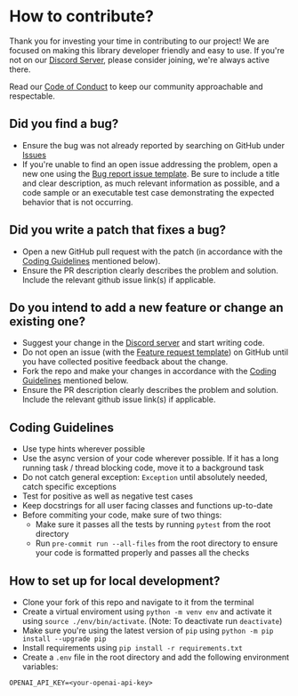 # How to contribute?

Thank you for investing your time in contributing to our project! We are focused on making this library developer friendly and easy to use. If you're not on our [Discord Server](https://discord.gg/aQa53fRdXx), please consider joining, we're always active there.

Read our [Code of Conduct](./CODE_OF_CONDUCT.md) to keep our community approachable and respectable.

## Did you find a bug?

- Ensure the bug was not already reported by searching on GitHub under [Issues](https://github.com/Embedia-ai/embedia/issues)
- If you're unable to find an open issue addressing the problem, open a new one using the [Bug report issue template](https://github.com/Embedia-ai/embedia/issues/new/choose). Be sure to include a title and clear description, as much relevant information as possible, and a code sample or an executable test case demonstrating the expected behavior that is not occurring.

## Did you write a patch that fixes a bug?

- Open a new GitHub pull request with the patch (in accordance with the [Coding Guidelines](#coding-guidelines) mentioned below).
- Ensure the PR description clearly describes the problem and solution. Include the relevant github issue link(s) if applicable.

## Do you intend to add a new feature or change an existing one?

- Suggest your change in the [Discord server](https://discord.gg/aQa53fRdXx) and start writing code.
- Do not open an issue (with the [Feature request template](https://github.com/Embedia-ai/embedia/issues/new/choose)) on GitHub until you have collected positive feedback about the change.
- Fork the repo and make your changes in accordance with the [Coding Guidelines](#coding-guidelines) mentioned below.
- Ensure the PR description clearly describes the problem and solution. Include the relevant github issue link(s) if applicable.

## Coding Guidelines

- Use type hints wherever possible
- Use the async version of your code wherever possible. If it has a long running task / thread blocking code, move it to a background task
- Do not catch general exception: `Exception` until absolutely needed, catch specific exceptions
- Test for positive as well as negative test cases
- Keep docstrings for all user facing classes and functions up-to-date
- Before commiting your code, make sure of two things:
    - Make sure it passes all the tests by running `pytest` from the root directory
    - Run `pre-commit run --all-files` from the root directory to ensure your code is formatted properly and passes all the checks

## How to set up for local development?

- Clone your fork of this repo and navigate to it from the terminal
- Create a virtual enviroment using `python -m venv env` and activate it using `source ./env/bin/activate`. (Note: To deactivate run `deactivate`)
- Make sure you're using the latest version of `pip` using `python -m pip install --upgrade pip`
- Install requirements using `pip install -r requirements.txt`
- Create a `.env` file in the root directory and add the following environment variables:

```
OPENAI_API_KEY=<your-openai-api-key>
```

